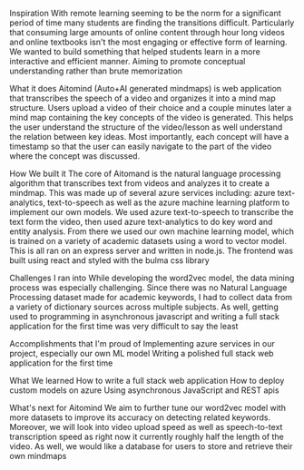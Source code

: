 Inspiration
With remote learning seeming to be the norm for a significant period of time many students are finding the transitions difficult. Particularly that consuming large amounts of online content through hour long videos and online textbooks isn't the most engaging or effective form of learning. We wanted to build something that helped students learn in a more interactive and efficient manner. Aiming to promote conceptual understanding rather than brute memorization

What it does
Aitomind (Auto+AI generated mindmaps) is web application that transcribes the speech of a video and organizes it into a mind map structure. Users upload a video of their choice and a couple minutes later a mind map containing the key concepts of the video is generated. This helps the user understand the structure of the video/lesson as well understand the relation between key ideas. Most importantly, each concept will have a timestamp so that the user can easily navigate to the part of the video where the concept was discussed.

How We built it
The core of Aitomand is the natural language processing algorithm that transcribes text from videos and analyzes it to create a mindmap. This was made up of several azure services including: azure text-analytics, text-to-speech as well as the azure machine learning platform to implement our own models. We used azure text-to-speech to transcribe the text form the video, then used azure text-analytics to do key word and entity analysis. From there we used our own machine learning model, which is trained on a variety of academic datasets using a word to vector model. This is all ran on an express server and written in node.js. The frontend was built using react and styled with the bulma css library

Challenges I ran into
While developing the word2vec model, the data mining process was especially challenging. Since there was no Natural Language Processing dataset made for academic keywords, I had to collect data from a variety of dictionary sources across multiple subjects. As well, getting used to programming in asynchronous javascript and writing a full stack application for the first time was very difficult to say the least

Accomplishments that I'm proud of
Implementing azure services in our project, especially our own ML model Writing a polished full stack web application for the first time

What We learned
How to write a full stack web application How to deploy custom models on azure Using asynchronous JavaScript and REST apis

What's next for Aitomind
We aim to further tune our word2vec model with more datasets to improve its accuracy on detecting related keywords. Moreover, we will look into video upload speed as well as speech-to-text transcription speed as right now it currently roughly half the length of the video. As well, we would like a database for users to store and retrieve their own mindmaps
